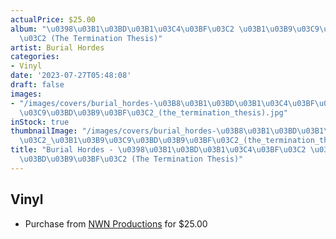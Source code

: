```yaml
---
actualPrice: $25.00
album: "\u0398\u03B1\u03BD\u03B1\u03C4\u03BF\u03C2 \u03B1\u03B9\u03C9\u03BD\u03B9\u03BF\
  \u03C2 (The Termination Thesis)"
artist: Burial Hordes
categories:
- Vinyl
date: '2023-07-27T05:48:08'
draft: false
images:
- "/images/covers/burial_hordes-\u03B8\u03B1\u03BD\u03B1\u03C4\u03BF\u03C2_\u03B1\u03B9\
  \u03C9\u03BD\u03B9\u03BF\u03C2_(the_termination_thesis).jpg"
inStock: true
thumbnailImage: "/images/covers/burial_hordes-\u03B8\u03B1\u03BD\u03B1\u03C4\u03BF\
  \u03C2_\u03B1\u03B9\u03C9\u03BD\u03B9\u03BF\u03C2_(the_termination_thesis)-thumb.jpg"
title: "Burial Hordes - \u0398\u03B1\u03BD\u03B1\u03C4\u03BF\u03C2 \u03B1\u03B9\u03C9\
  \u03BD\u03B9\u03BF\u03C2 (The Termination Thesis)"
---
```


## Vinyl
* Purchase from [NWN Productions](http://shop.nwnprod.com/index.php?route=product/product&path=75&product_id=21777&sort=pd.name&order=ASC) for $25.00
